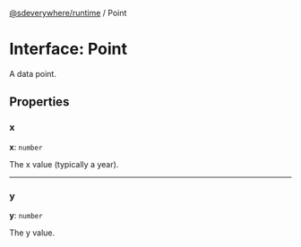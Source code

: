 [@sdeverywhere/runtime](../entry.md) / Point

# Interface: Point

A data point.

## Properties

### x

 **x**: `number`

The x value (typically a year).

___

### y

 **y**: `number`

The y value.
